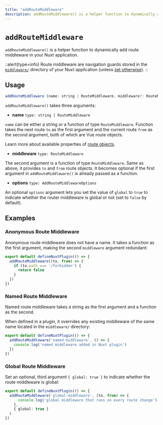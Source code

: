 ```yaml
---
title: "addRouteMiddleware"
description: addRouteMiddleware() is a helper function to dynamically add middleware in your application.
---
```


# `addRouteMiddleware`

`addRouteMiddleware()` is a helper function to dynamically add route middleware in your Nuxt application.

::alert{type=info}
Route middleware are navigation guards stored in the [`middleware/`](/guide/directory-structure/middleware) directory of your Nuxt application (unless [set otherwise](/api/configuration/nuxt.config#middleware)).
::

## Usage

```js
addRouteMiddleware (name: string | RouteMiddleware, middleware?: RouteMiddleware, options: AddRouteMiddlewareOptions = {})
```

`addRouteMiddleware()` takes three arguments:

- **name** `type: string | RouteMiddleware`

`name` can be either a string or a function of type `RouteMiddleware`. Function takes the next route `to` as the first argument and the current route `from` as the second argument, both of which are Vue route objects.

Learn more about available properties of [route objects](/api/composables/use-route).

- **middleware** `type: RouteMiddleware`

The second argument is a function of type `RouteMiddleware`. Same as above, it provides `to` and `from` route objects. It becomes optional if the first argument in `addRouteMiddleware()` is already passed as a function.

- **options** `type: AddRouteMiddlewareOptions`  

An optional `options` argument lets you set the value of `global` to `true` to indicate whether the router middleware is global or not (set to `false` by default).

## Examples

### Anonymous Route Middleware

Anonymous route middleware does not have a name. It takes a function as the first argument, making the second `middleware` argument redundant:

```ts [plugins/my-plugin.ts]
export default defineNuxtPlugin(() => {
  addRouteMiddleware((to, from) => {
    if (to.path === '/forbidden') {
      return false
    }
  })
})
```

### Named Route Middleware

Named route middleware takes a string as the first argument and a function as the second.

When defined in a plugin, it overrides any existing middleware of the same name located in the `middleware/` directory:

```ts [plugins/my-plugin.ts]
export default defineNuxtPlugin(() => {
  addRouteMiddleware('named-middleware', () => {
    console.log('named middleware added in Nuxt plugin')
  })
})
```

### Global Route Middleware

Set an optional, third argument `{ global: true }` to indicate whether the route middleware is global:

```ts [plugins/my-plugin.ts]
export default defineNuxtPlugin(() => {
  addRouteMiddleware('global-middleware', (to, from) => {
      console.log('global middleware that runs on every route change')
    },
    { global: true }
  )
})
```
